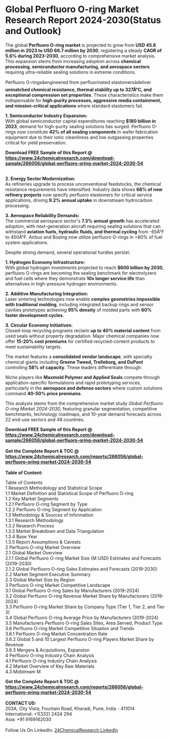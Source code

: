 <h1>Global Perfluoro O-ring Market Research Report 2024-2030(Status and Outlook)</h1><p>The global <strong>Perfluoro O-ring market</strong> is projected to grow from <strong>USD 45.6 million in 2023 to USD 66.7 million by 2030</strong>, registering a steady <strong>CAGR of 5.6% during 2023-2030</strong>, according to comprehensive market analysis. This expansion stems from increasing adoption across <strong>chemical processing, semiconductor manufacturing, and aerospace sectors</strong> requiring ultra-reliable sealing solutions in extreme conditions.</p><p>Perfluoro O-ringsâengineered from perfluorinated elastomersâdeliver <strong>unmatched chemical resistance, thermal stability up to 327Â°C, and exceptional compression set properties</strong>. These characteristics make them indispensable for <strong>high-purity processes, aggressive media containment, and mission-critical applications</strong> where standard elastomers fail.</p><p><strong>1. Semiconductor Industry Expansion:</strong><br>
With global semiconductor capital expenditures reaching <strong>$180 billion in 2023</strong>, demand for high-purity sealing solutions has surged. Perfluoro O-rings now constitute <strong>42% of all sealing components</strong> in wafer fabrication equipment due to their ionic cleanliness and low outgassing properties critical for yield preservation.</p><div><b>Download FREE Sample of this Report @ 
            <a href="https://www.24chemicalresearch.com/download-sample/266056/global-perfluoro-oring-market-2024-2030-54">
            https://www.24chemicalresearch.com/download-sample/266056/global-perfluoro-oring-market-2024-2030-54</a></b></div><br><p><strong>2. Energy Sector Modernization:</strong><br>
As refineries upgrade to process unconventional feedstocks, the chemical resistance requirements have intensified. Industry data shows <strong>68% of new refinery projects</strong> now specify perfluoro elastomers for critical service applications, driving <strong>9.2% annual uptake</strong> in downstream hydrocarbon processing.</p><p><strong>3. Aerospace Reliability Demands:</strong><br>
The commercial aerospace sector's <strong>7.3% annual growth</strong> has accelerated adoption, with next-generation aircraft requiring sealing solutions that can withstand <strong>aviation fuels, hydraulic fluids, and thermal cycling</strong> from -65Â°F to 450Â°F. Airbus and Boeing now utilize perfluoro O-rings in &gt;80% of fuel system applications.</p><p>Despite strong demand, several operational hurdles persist:</p><p><strong>1. Hydrogen Economy Infrastructure:</strong><br>
With global hydrogen investments projected to reach <strong>$600 billion by 2030</strong>, perfluoro O-rings are becoming the sealing benchmark for electrolyzers and fuel cells where they demonstrate <strong>10x longer service life</strong> than alternatives in high-pressure hydrogen environments.</p><p><strong>2. Additive Manufacturing Integration:</strong><br>
Laser sintering technologies now enable <strong>complex geometries impossible with traditional molding</strong>, including integrated backup rings and sensor cavities prototypes achieving <strong>95% density</strong> of molded parts with <strong>60% faster development cycles</strong>.</p><p><strong>3. Circular Economy Initiatives:</strong><br>
Closed-loop recycling programs reclaim <strong>up to 40% material content</strong> from used seals without property degradation. Major chemical companies now offer <strong>15-20% cost premiums</strong> for certified recycled-content products to meet sustainability targets.</p><p>The market features a <strong>consolidated vendor landscape</strong>, with specialty chemical giants including <strong>Greene Tweed, Trelleborg, and DuPont</strong> controlling <strong>58% of capacity</strong>. These leaders differentiate through:</p><p>Niche players like <strong>Maxmold Polymer and Applied Seals</strong> compete through application-specific formulations and rapid prototyping services, particularly in the <strong>aerospace and defense sectors</strong> where custom solutions command <strong>40-50% price premiums</strong>.</p><p>This analysis stems from the comprehensive market study <em>Global Perfluoro O-ring Market 2024-2030</em>, featuring granular segmentation, competitive benchmarks, technology roadmaps, and 10-year demand forecasts across 22 end-use sectors and 48 countries.</p><div><b>Download FREE Sample of this Report @ 
            <a href="https://www.24chemicalresearch.com/download-sample/266056/global-perfluoro-oring-market-2024-2030-54">
            https://www.24chemicalresearch.com/download-sample/266056/global-perfluoro-oring-market-2024-2030-54</a></b></div><br><div><b>Get the Complete Report & TOC @ 
            <a href="https://www.24chemicalresearch.com/reports/266056/global-perfluoro-oring-market-2024-2030-54">
            https://www.24chemicalresearch.com/reports/266056/global-perfluoro-oring-market-2024-2030-54</a></b></div><br>
            <b>Table of Content:</b><p>Table of Contents<br />
1 Research Methodology and Statistical Scope<br />
1.1 Market Definition and Statistical Scope of Perfluoro O-ring<br />
1.2 Key Market Segments<br />
1.2.1 Perfluoro O-ring Segment by Type<br />
1.2.2 Perfluoro O-ring Segment by Application<br />
1.3 Methodology & Sources of Information<br />
1.3.1 Research Methodology<br />
1.3.2 Research Process<br />
1.3.3 Market Breakdown and Data Triangulation<br />
1.3.4 Base Year<br />
1.3.5 Report Assumptions & Caveats<br />
2 Perfluoro O-ring Market Overview<br />
2.1 Global Market Overview<br />
2.1.1 Global Perfluoro O-ring Market Size (M USD) Estimates and Forecasts (2019-2030)<br />
2.1.2 Global Perfluoro O-ring Sales Estimates and Forecasts (2019-2030)<br />
2.2 Market Segment Executive Summary<br />
2.3 Global Market Size by Region<br />
3 Perfluoro O-ring Market Competitive Landscape<br />
3.1 Global Perfluoro O-ring Sales by Manufacturers (2019-2024)<br />
3.2 Global Perfluoro O-ring Revenue Market Share by Manufacturers (2019-2024)<br />
3.3 Perfluoro O-ring Market Share by Company Type (Tier 1, Tier 2, and Tier 3)<br />
3.4 Global Perfluoro O-ring Average Price by Manufacturers (2019-2024)<br />
3.5 Manufacturers Perfluoro O-ring Sales Sites, Area Served, Product Type<br />
3.6 Perfluoro O-ring Market Competitive Situation and Trends<br />
3.6.1 Perfluoro O-ring Market Concentration Rate<br />
3.6.2 Global 5 and 10 Largest Perfluoro O-ring Players Market Share by Revenue<br />
3.6.3 Mergers & Acquisitions, Expansion<br />
4 Perfluoro O-ring Industry Chain Analysis<br />
4.1 Perfluoro O-ring Industry Chain Analysis<br />
4.2 Market Overview of Key Raw Materials<br />
4.3 Midstream M</p><div><b>Get the Complete Report & TOC @ 
            <a href="https://www.24chemicalresearch.com/reports/266056/global-perfluoro-oring-market-2024-2030-54">
            https://www.24chemicalresearch.com/reports/266056/global-perfluoro-oring-market-2024-2030-54</a></b></div><br><b>CONTACT US:</b><br>
            203A, City Vista, Fountain Road, Kharadi, Pune, India - 411014<br>
            International: +1(332) 2424 294<br>
            Asia: +91 9169162030 <br><br>
            Follow Us On LinkedIn: <a href="https://www.linkedin.com/company/24chemicalresearch/">24ChemicalResearch LinkedIn</a>
